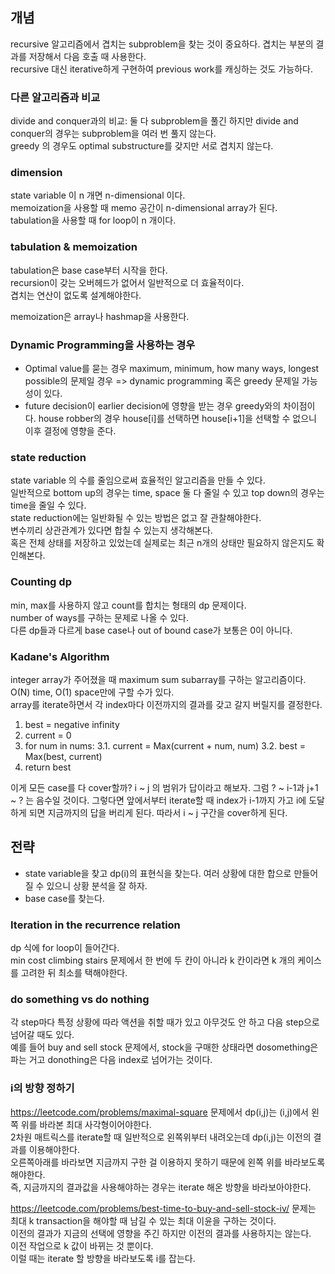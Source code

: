 ## 개념

recursive 알고리즘에서 겹치는 subproblem을 찾는 것이 중요하다. 겹치는 부분의 결과를 저장해서 다음 호출 때 사용한다.   
recursive 대신 iterative하게 구현하여 previous work를 캐싱하는 것도 가능하다.   


### 다른 알고리즘과 비교

divide and conquer과의 비교: 둘 다 subproblem을 풀긴 하지만 divide and conquer의 경우는 subproblem을 여러 번 풀지 않는다.   
greedy 의 경우도 optimal substructure를 갖지만 서로 겹치지 않는다.   


### dimension

state variable 이 n 개면 n-dimensional 이다.   
memoization을 사용할 때 memo 공간이 n-dimensional array가 된다.   
tabulation을 사용할 때 for loop이 n 개이다.


### tabulation & memoization

tabulation은 base case부터 시작을 한다.   
recursion이 갖는 오버헤드가 없어서 일반적으로 더 효율적이다.   
겹치는 연산이 없도록 설계해야한다.   

memoization은 array나 hashmap을 사용한다.   


### Dynamic Programming을 사용하는 경우

- Optimal value를 묻는 경우
maximum, minimum, how many ways, longest possible의 문제일 경우 => dynamic programming 혹은 greedy 문제일 가능성이 있다.
- future decision이 earlier decision에 영향을 받는 경우
greedy와의 차이점이다. house robber의 경우 house[i]를 선택하면 house[i+1]을 선택할 수 없으니 이후 결정에 영향을 준다.


### state reduction

state variable 의 수를 줄임으로써 효율적인 알고리즘을 만들 수 있다.   
일반적으로 bottom up의 경우는 time, space 둘 다 줄일 수 있고 top down의 경우는 time을 줄일 수 있다.   
state reduction에는 일반화될 수 있는 방법은 없고 잘 관찰해야한다.   
변수끼리 상관관계가 있다면 합칠 수 있는지 생각해본다.   
혹은 전체 상태를 저장하고 있었는데 실제로는 최근 n개의 상태만 필요하지 않은지도 확인해본다.   


### Counting dp

min, max를 사용하지 않고 count를 합치는 형태의 dp 문제이다.   
number of ways를 구하는 문제로 나올 수 있다.   
다른 dp들과 다르게 base case나 out of bound case가 보통은 0이 아니다.


### Kadane's Algorithm

integer array가 주어졌을 때 maximum sum subarray를 구하는 알고리즘이다.   
O(N) time, O(1) space만에 구할 수가 있다.   
array를 iterate하면서 각 index마다 이전까지의 결과를 갖고 갈지 버릴지를 결정한다.

1. best = negative infinity
2. current = 0
3. for num in nums:
    3.1. current = Max(current + num, num)
    3.2. best = Max(best, current)
4. return best

이게 모든 case를 다 cover할까? 
i ~ j 의 범위가 답이라고 해보자. 그럼 ? ~ i-1과 j+1 ~ ? 는 음수일 것이다. 
그렇다면 앞에서부터 iterate할 때 index가 i-1까지 가고 i에 도달하게 되면 지금까지의 답을 버리게 된다. 
따라서 i ~ j 구간을 cover하게 된다.


## 전략

- state variable을 찾고 dp(i)의 표현식을 찾는다. 여러 상황에 대한 합으로 만들어질 수 있으니 상황 분석을 잘 하자.   
- base case를 찾는다.   


### Iteration in the recurrence relation

dp 식에 for loop이 들어간다.    
min cost climbing stairs 문제에서 한 번에 두 칸이 아니라 k 칸이라면 k 개의 케이스를 고려한 뒤 최소를 택해야한다.

### do something vs do nothing

각 step마다 특정 상황에 따라 액션을 취할 때가 있고 아무것도 안 하고 다음 step으로 넘어갈 때도 있다.   
예를 들어 buy and sell stock 문제에서, stock을 구매한 상태라면 dosomething은 파는 거고 donothing은 다음 index로 넘어가는 것이다.   

### i의 방향 정하기

https://leetcode.com/problems/maximal-square 문제에서 dp(i,j)는 (i,j)에서 왼쪽 위를 바라본 최대 사각형이어야한다.   
2차원 매트릭스를 iterate할 때 일반적으로 왼쪽위부터 내려오는데 dp(i,j)는 이전의 결과를 이용해야한다.   
오른쪽아래를 바라보면 지금까지 구한 걸 이용하지 못하기 때문에 왼쪽 위를 바라보도록 해야한다.   
즉, 지금까지의 결과값을 사용해야하는 경우는 iterate 해온 방향을 바라보아야한다.


https://leetcode.com/problems/best-time-to-buy-and-sell-stock-iv/ 문제는 최대 k transaction을 해야할 때 남길 수 있는 최대 이윤을 구하는 것이다.   
이전의 결과가 지금의 선택에 영향을 주긴 하지만 이전의 결과를 사용하지는 않는다.   
이전 작업으로 k 값이 바뀌는 것 뿐이다.   
이럴 때는 iterate 할 방향을 바라보도록 i를 잡는다.

